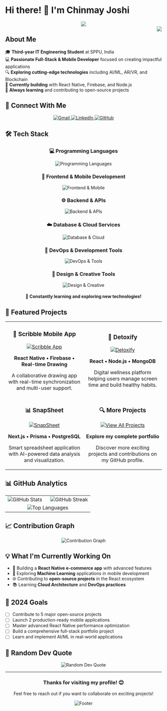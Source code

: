 # Hi there! 👋 I'm Chinmay Joshi

<div align="center">
  <img src="https://readme-typing-svg.herokuapp.com/?lines=Full+Stack+Developer;Mobile+App+Enthusiast;AI%2FML+Explorer;Open+Source+Contributor&center=true&width=500&height=50&font=Fira+Code&size=20&color=58a6ff&vCenter=true">
</div>

<img align="right" src="https://komarev.com/ghpvc/?username=chinmayjoshi03&color=blue&style=flat-square&label=Profile+Views">

## About Me

🎓 **Third-year IT Engineering Student** at SPPU, India  
💻 **Passionate Full-Stack & Mobile Developer** focused on creating impactful applications  
🔍 **Exploring cutting-edge technologies** including AI/ML, AR/VR, and Blockchain  
🚀 **Currently building** with React Native, Firebase, and Node.js  
🌱 **Always learning** and contributing to open-source projects

## 🤝 Connect With Me

<div align="center">
  <a href="mailto:chinmayjoshi003@gmail.com">
    <img src="https://img.shields.io/badge/Gmail-D14836?style=for-the-badge&logo=gmail&logoColor=white" alt="Gmail"/>
  </a>
  <a href="https://www.linkedin.com/in/chinmay-joshi-34115827b/">
    <img src="https://img.shields.io/badge/LinkedIn-0077B5?style=for-the-badge&logo=linkedin&logoColor=white" alt="LinkedIn"/>
  </a>
  <a href="https://github.com/chinmayjoshi03">
    <img src="https://img.shields.io/badge/GitHub-100000?style=for-the-badge&logo=github&logoColor=white" alt="GitHub"/>
  </a>
</div>

## 🛠️ Tech Stack

<div align="center">
  
  <!-- Programming Languages -->
  <h3>💻 Programming Languages</h3>
  <p>
    <img src="https://skillicons.dev/icons?i=js,ts,python,java,cpp,c,dart&theme=dark" alt="Programming Languages"/>
  </p>
  
  <!-- Frontend & Mobile -->
  <h3>🎨 Frontend & Mobile Development</h3>
  <p>
    <img src="https://skillicons.dev/icons?i=react,nextjs,html,css,tailwind,flutter,expo&theme=dark" alt="Frontend & Mobile"/>
  </p>
  
  <!-- Backend & APIs -->
  <h3>⚙️ Backend & APIs</h3>
  <p>
    <img src="https://skillicons.dev/icons?i=nodejs,express,python,fastapi,graphql,prisma&theme=dark" alt="Backend & APIs"/>
  </p>
  
  <!-- Database & Cloud -->
  <h3>☁️ Database & Cloud Services</h3>
  <p>
    <img src="https://skillicons.dev/icons?i=mongodb,mysql,postgres,firebase,supabase,aws,gcp,redis&theme=dark" alt="Database & Cloud"/>
  </p>
  
  <!-- DevOps & Tools -->
  <h3>🔧 DevOps & Development Tools</h3>
  <p>
    <img src="https://skillicons.dev/icons?i=git,docker,kubernetes,jenkins,nginx,vercel,netlify,postman&theme=dark" alt="DevOps & Tools"/>
  </p>
  
  <!-- Design & Creative -->
  <h3>🎨 Design & Creative Tools</h3>
  <p>
    <img src="https://skillicons.dev/icons?i=figma,photoshop,illustrator,blender,vscode,androidstudio,xcode&theme=dark" alt="Design & Creative"/>
  </p>

</div>

<div align="center">
  <h4>🚀 Constantly learning and exploring new technologies!</h4>
</div>

## 🚀 Featured Projects

<div align="center">
  <table>
    <tr>
      <td width="50%">
        <h3 align="center">🎨 Scribble Mobile App</h3>
        <div align="center">
          <a href="https://github.com/chinmayjoshi03/Scribble-Mobile-App">
            <img src="https://github-readme-stats.vercel.app/api/pin/?username=chinmayjoshi03&repo=Scribble-Mobile-App&theme=tokyonight&hide_border=true" alt="Scribble App"/>
          </a>
          <p><strong>React Native • Firebase • Real-time Drawing</strong></p>
          <p>A collaborative drawing app with real-time synchronization and multi-user support.</p>
        </div>
      </td>
      <td width="50%">
        <h3 align="center">🧘 Detoxify</h3>
        <div align="center">
          <a href="https://github.com/chinmayjoshi03/detoxify">
            <img src="https://github-readme-stats.vercel.app/api/pin/?username=chinmayjoshi03&repo=detoxify&theme=tokyonight&hide_border=true" alt="Detoxify"/>
          </a>
          <p><strong>React • Node.js • MongoDB</strong></p>
          <p>Digital wellness platform helping users manage screen time and build healthy habits.</p>
        </div>
      </td>
    </tr>
    <tr>
      <td width="50%">
        <h3 align="center">📊 SnapSheet</h3>
        <div align="center">
          <a href="https://github.com/chinmayjoshi03/SnapSheet">
            <img src="https://github-readme-stats.vercel.app/api/pin/?username=chinmayjoshi03&repo=SnapSheet&theme=tokyonight&hide_border=true" alt="SnapSheet"/>
          </a>
          <p><strong>Next.js • Prisma • PostgreSQL</strong></p>
          <p>Smart spreadsheet application with AI-powered data analysis and visualization.</p>
        </div>
      </td>
      <td width="50%">
        <h3 align="center">🔍 More Projects</h3>
        <div align="center">
          <a href="https://github.com/chinmayjoshi03?tab=repositories">
            <img src="https://img.shields.io/badge/View%20All%20Projects-0066CC?style=for-the-badge&logo=github&logoColor=white" alt="View All Projects"/>
          </a>
          <p><strong>Explore my complete portfolio</strong></p>
          <p>Discover more exciting projects and contributions on my GitHub profile.</p>
        </div>
      </td>
    </tr>
  </table>
</div>

## 📊 GitHub Analytics

<div align="center">
  <table>
    <tr>
      <td width="50%">
        <img src="https://github-readme-stats.vercel.app/api?username=chinmayjoshi03&show_icons=true&theme=tokyonight&hide_border=true&count_private=true&include_all_commits=true" alt="GitHub Stats"/>
      </td>
      <td width="50%">
        <img src="https://github-readme-streak-stats.vercel.app/?user=chinmayjoshi03&theme=tokyonight&hide_border=true" alt="GitHub Streak"/>
      </td>
    </tr>
    <tr>
      <td colspan="2" align="center">
        <img src="https://github-readme-stats.vercel.app/api/top-langs/?username=chinmayjoshi03&theme=tokyonight&hide_border=true&layout=compact&langs_count=8&include_all_commits=true&count_private=true" alt="Top Languages"/>
      </td>
    </tr>
  </table>
</div>

## 📈 Contribution Graph

<div align="center">
  <img src="https://github-readme-activity-graph.vercel.app/graph?username=chinmayjoshi03&theme=tokyo-night&hide_border=true&area=true" alt="Contribution Graph"/>
</div>



## 💡 What I'm Currently Working On

- 🔨 Building a **React Native e-commerce app** with advanced features
- 🤖 Exploring **Machine Learning** applications in mobile development
- 🌐 Contributing to **open-source projects** in the React ecosystem
- 📚 Learning **Cloud Architecture** and **DevOps practices**

## 🎯 2024 Goals

- [ ] Contribute to 5 major open-source projects
- [ ] Launch 2 production-ready mobile applications
- [ ] Master advanced React Native performance optimization
- [ ] Build a comprehensive full-stack portfolio project
- [ ] Learn and implement AI/ML in real-world applications

## 💭 Random Dev Quote

<div align="center">
  <img src="https://quotes-github-readme.vercel.app/api?type=horizontal&theme=tokyonight" alt="Random Dev Quote"/>
</div>

---

<div align="center">
  <h3>Thanks for visiting my profile! 😊</h3>
  <p>Feel free to reach out if you want to collaborate on exciting projects!</p>
  
  <img src="https://capsule-render.vercel.app/api?type=waving&color=gradient&height=100&section=footer" alt="Footer"/>
</div>
